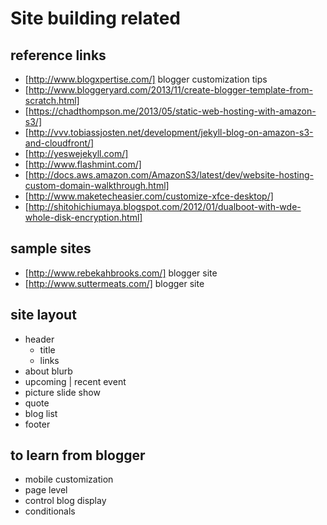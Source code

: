 Site building related
=====================

reference links
---------------
* [http://www.blogxpertise.com/] blogger customization tips
* [http://www.bloggeryard.com/2013/11/create-blogger-template-from-scratch.html]
* [https://chadthompson.me/2013/05/static-web-hosting-with-amazon-s3/]
* [http://vvv.tobiassjosten.net/development/jekyll-blog-on-amazon-s3-and-cloudfront/]
* [http://yeswejekyll.com/]
* [http://www.flashmint.com/]
* [http://docs.aws.amazon.com/AmazonS3/latest/dev/website-hosting-custom-domain-walkthrough.html]
* [http://www.maketecheasier.com/customize-xfce-desktop/]
* [http://shitohichiumaya.blogspot.com/2012/01/dualboot-with-wde-whole-disk-encryption.html]

sample sites
------------
* [http://www.rebekahbrooks.com/] blogger site
* [http://www.suttermeats.com/] blogger site


site layout 
-----------
* header
   * title
   * links
* about blurb
* upcoming | recent event
* picture slide show
* quote
* blog list
* footer

to learn from blogger
---------------------
* mobile customization
* page level 
* control blog display
* conditionals
